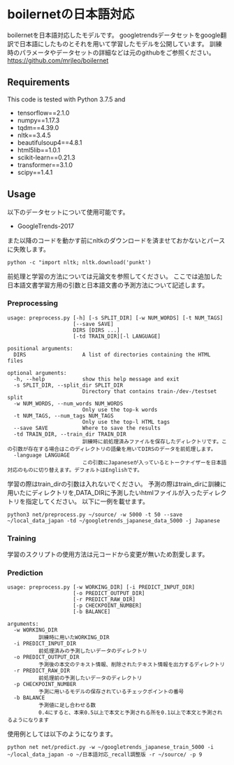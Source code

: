 # boilernetの日本語対応
boilernetを日本語対応したモデルです。
googletrendsデータセットをgoogle翻訳で日本語にしたものとそれを用いて学習したモデルを公開しています。
訓練時のパラメータやデータセットの詳細などは元のgithubをご参照ください。
https://github.com/mrjleo/boilernet

## Requirements
This code is tested with Python 3.7.5 and
* tensorflow==2.1.0
* numpy==1.17.3
* tqdm==4.39.0
* nltk==3.4.5
* beautifulsoup4==4.8.1
* html5lib==1.0.1
* scikit-learn==0.21.3
* transformer==3.1.0
* scipy==1.4.1


## Usage
以下のデータセットについて使用可能です。
* GoogleTrends-2017

また以降のコードを動かす前にnltkのダウンロードを済ませておかないとパースに失敗します。
```
python -c "import nltk; nltk.download('punkt')
```

前処理と学習の方法については元論文を参照してください。
ここでは追加した日本語文書学習方用の引数と日本語文書の予測方法について記述します。

### Preprocessing
```
usage: preprocess.py [-h] [-s SPLIT_DIR] [-w NUM_WORDS] [-t NUM_TAGS]
                     [--save SAVE]
                     DIRS [DIRS ...]
                     [-td TRAIN_DIR][-l LANGUAGE]

positional arguments:
  DIRS                  A list of directories containing the HTML files

optional arguments:
  -h, --help            show this help message and exit
  -s SPLIT_DIR, --split_dir SPLIT_DIR
                        Directory that contains train-/dev-/testset split
  -w NUM_WORDS, --num_words NUM_WORDS
                        Only use the top-k words
  -t NUM_TAGS, --num_tags NUM_TAGS
                        Only use the top-l HTML tags
  --save SAVE           Where to save the results
  -td TRAIN_DIR, --train_dir TRAIN_DIR
                        訓練時に前処理済みファイルを保存したディレクトリです。この引数が存在する場合はこのディレクトリの語彙を用いてDIRSのデータを前処理します。
  -language LANGUAGE
                        この引数にJapaneseが入っているとトークナイザーを日本語対応のものに切り替えます。デフォルトはEnglishです。
```
学習の際はtrain_dirの引数は入れないでください。
予測の際はtrain_dirに訓練に用いたにディレクトリを,DATA_DIRに予測したいhtmlファイルが入ったディレクトリを指定してください。
以下に一例を載せます。
```
python3 net/preprocess.py ~/source/ -w 5000 -t 50 --save ~/local_data_japan -td ~/googletrends_japanese_data_5000 -j Japanese
```

### Training
学習のスクリプトの使用方法は元コードから変更が無いため割愛します。

### Prediction
```
usage: preprocess.py [-w WORKING_DIR] [-i PREDICT_INPUT_DIR]
                     [-o PREDICT_OUTPUT_DIR] 
                     [-r PREDICT_RAW_DIR]
                     [-p CHECKPOINT_NUMBER]
                     [-b BALANCE]

arguments:
  -w WORKING_DIR
          訓練時に用いたWORKING_DIR
  -i PREDICT_INPUT_DIR
          前処理済みの予測したいデータのディレクトリ
  -o PREDICT_OUTPUT_DIR
          予測後の本文のテキスト情報、削除されたテキスト情報を出力するディレクトリ
  -r PREDICT_RAW_DIR
          前処理前の予測したいデータのディレクトリ
  -p CHECKPOINT_NUMBER
          予測に用いるモデルの保存されているチェックポイントの番号
  -b BALANCE
          予測値に足し合わせる数
          0.4にすると、本来0.5以上で本文と予測される所を0.1以上で本文と予測されるようになります
```
使用例としては以下のようになります。
```
python net net/predict.py -w ~/googletrends_japanese_train_5000 -i ~/local_data_japan -o ~/日本語対応_recall調整版 -r ~/source/ -p 9
```

